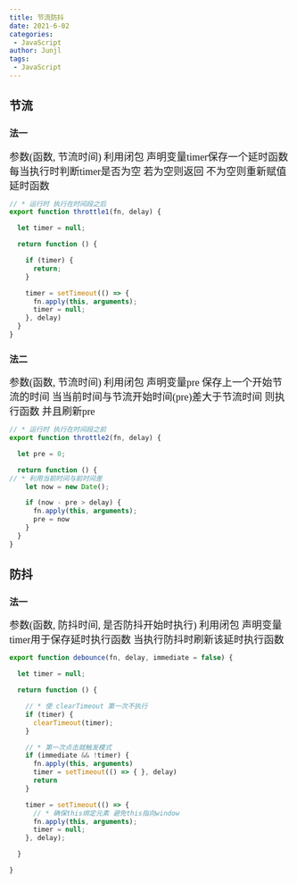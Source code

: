 ```yaml
---
title: 节流防抖
date: 2021-6-02
categories:
 - JavaScript
author: Junjl
tags:
 - JavaScript
---
```


## 节流
### 法一 
<p><font size='4' face='宋体'>
参数(函数, 节流时间) 利用闭包 声明变量timer保存一个延时函数 每当执行时判断timer是否为空 若为空则返回 不为空则重新赋值延时函数
</font></p>

```js
// * 运行时 执行在时间段之后
export function throttle1(fn, delay) {

  let timer = null;

  return function () {

    if (timer) {
      return;
    }

    timer = setTimeout(() => {
      fn.apply(this, arguments);
      timer = null;
    }, delay)
  }
}
```
### 法二
<p><font size='4' face='宋体'>
参数(函数, 节流时间) 利用闭包 声明变量pre 保存上一个开始节流的时间 当当前时间与节流开始时间(pre)差大于节流时间 则执行函数 并且刷新pre
</font></p>

```js
// * 运行时 执行在时间段之前
export function throttle2(fn, delay) {

  let pre = 0;

  return function () {
// * 利用当前时间与前时间差
    let now = new Date();

    if (now - pre > delay) {
      fn.apply(this, arguments);
      pre = now
    }
  }
}
```

## 防抖
### 法一
<p><font size='4' face='宋体'>
参数(函数, 防抖时间, 是否防抖开始时执行) 利用闭包 声明变量timer用于保存延时执行函数 当执行防抖时刷新该延时执行函数
</font></p>

```js
export function debounce(fn, delay, immediate = false) {

  let timer = null;

  return function () {

    // * 使 clearTimeout 第一次不执行
    if (timer) {
      clearTimeout(timer);
    }

    // * 第一次点击就触发模式
    if (immediate && !timer) {
      fn.apply(this, arguments)
      timer = setTimeout(() => { }, delay)
      return
    }

    timer = setTimeout(() => {
      // * 确保this绑定元素 避免this指向window
      fn.apply(this, arguments);
      timer = null;
    }, delay);

  }

}
```
